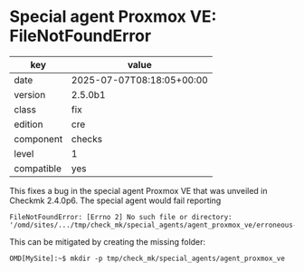 [//]: # (werk v2)
# Special agent Proxmox VE: FileNotFoundError

key        | value
---------- | ---
date       | 2025-07-07T08:18:05+00:00
version    | 2.5.0b1
class      | fix
edition    | cre
component  | checks
level      | 1
compatible | yes

This fixes a bug in the special agent Proxmox VE that was unveiled in Checkmk 2.4.0p6.
The special agent would fail reporting
```
FileNotFoundError: [Errno 2] No such file or directory: '/omd/sites/.../tmp/check_mk/special_agents/agent_proxmox_ve/erroneous-....log'(!!)
```

This can be mitigated by creating the missing folder:
```
OMD[MySite]:~$ mkdir -p tmp/check_mk/special_agents/agent_proxmox_ve
```
